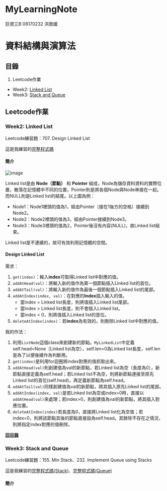 # MyLearningNote

巨資三B 06170232 洪敦媛
# 資料結構與演算法
## 目錄
1. Leetcode作業
* Week2: [Linked List](https://github.com/HTY62006/MyLearningNote#week2-linked-list)
* Week3: [Stack and Queue](https://github.com/HTY62006/MyLearningNote#week3-stack-and-queue)

## Leetcode作業
### Week2: Linked List
Leetcode練習題：707. Design Linked List

這是我練習的[完整程式碼](https://github.com/HTY62006/MyLearningNote/blob/master/Leetcode/week2/707.%20Design%20Linked%20List.py)
#### 簡介
![image](https://images.plurk.com/3WmW9M1NCnoNrKKQ8pYY2T.png)

Linked list是由 **Node（節點）** 和 **Pointer** 組成，Node為儲存資料資料的實際位置，散落在記憶體中不同的位置，Pointer則是將各個Node與Node串接在一起。而NULL則是Linked list的結尾。以上圖為例：

* Node1：Node1裡頭的值為1，經由Pointer（接在1後方的空格）接續到Node2。
* Node2：Node2裡頭的值為3，經由Pointer接續到Node3。
* Node3：Node3裡頭的值為2，Pointer後沒有內容(NULL)，故Linked list結束。

Linked list是不連續的，故可有效利用記憶體的空間。

#### Design Linked List
需求：
1. `get(index)`：輸入**index**可取得Linked list中對應的值。
2. `addAtHead(val)`：將輸入新的值作為第一個節點插入Linked list的首位。
3. `addAtTail(val)`：將輸入新的值作為最後一個節點插入Linked list的尾部。
4. `addAtIndex(index, val)`：在對應的**Index**插入輸入的值。
    * 當index = Linked list長度，則將值插入Linked list尾部。
    * 當index > Linked list長度，則不會插入Linked list。
    * 當index < 0，則將值插入Linked list的首位。
5. `deleteAtIndex(index)`：若**index**為有效的，則刪除Linked list中對應的值。

我的作法：
1. 利用`ListNode`這個class來創建新的節點。`MyLinkedList`中定義self.head=None（Linked list為空），self.len=0為Linked list長度，self.len是為了以便後續作為判斷用。
2. `get(index)`是利用for迴圈將index對應的值抓取出來。
3. `addAtHead(val)`則創建值為val的新節點，若Linked list為空（長度為0），新節點直接定義為self.head；若Linked list不為空，則將新節點連接至原先Linked list的首位(self.head)，再定義新節點為self.head。
4. `addAtTail(val)`同樣創建值為val的新節點，將其插入原先Linked list的尾部。
5. `addAtIndex(index, val)`是若Linked list為空或index=0時，直接以`addAtHead(val)`來處理；若index>0，則創建值為val的新節點，將其插入對應位置。
6. `deleteAtIndex(index)`若長度為0，直接將Linked list化為空值；若index=0，則將該節點其後的節點直接設為self.head。其餘除不存在之情況，則將指定index對應的值刪除。

[**回目錄**](https://github.com/HTY62006/MyLearningNote#%E7%9B%AE%E9%8C%84)

### Week3: Stack and Queue
Leetcode練習題：155. Min Stack、232. Implement Queue using Stacks

這是我練習的[完整程式碼(Stack)](https://github.com/HTY62006/MyLearningNote/blob/master/Leetcode/week3/155.%20Min%20Stack.py)、[完整程式碼(Queue)](https://github.com/HTY62006/MyLearningNote/blob/master/Leetcode/week3/232.%20Implement%20Queue%20using%20Stacks.py)
#### 簡介

